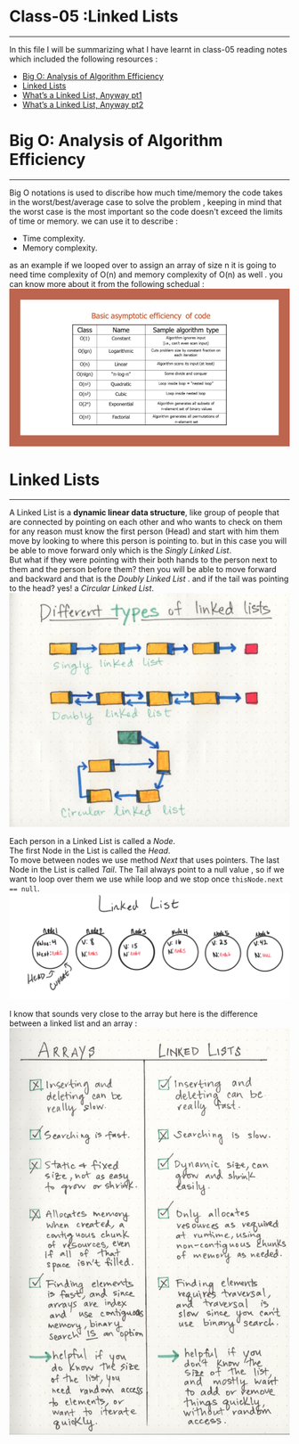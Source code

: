 # Class-05 :Linked Lists
***

In this file I will be summarizing what I have learnt in class-05 reading notes which included the following resources : 
- [Big O: Analysis of Algorithm Efficiency](https://codefellows.github.io/common_curriculum/data_structures_and_algorithms/Code_401/class-05/resources/big_oh.html)
- [Linked Lists](https://codefellows.github.io/common_curriculum/data_structures_and_algorithms/Code_401/class-05/resources/singly_linked_list.html)
- [What’s a Linked List, Anyway pt1](https://medium.com/basecs/whats-a-linked-list-anyway-part-1-d8b7e6508b9d)
- [What’s a Linked List, Anyway pt2](https://medium.com/basecs/whats-a-linked-list-anyway-part-2-131d96f71996)


# Big O: Analysis of Algorithm Efficiency
***
Big O notations is used to discribe how much time/memory the code takes in the worst/best/average case to solve the problem , keeping in mind that the worst case is the most important so the code doesn't exceed the limits of time or memory.
we can use it to describe :
- Time complexity.
- Memory complexity.

as an example if we looped over to assign an array of size n it is going to need time complexity of O(n) and memory complexity of O(n) as well . 
you can know more about it from the following schedual :  
![complexity](./EfficiencyNotations.png)

# Linked Lists
***
A Linked List is a **dynamic linear data structure**, like group of people that are connected by pointing on each other and who wants to check on them for any reason must know the first person (Head) and start with him them move by looking to where this person is pointing to. but in this case you will be able to move forward only which is the *Singly Linked List*.  
But what if they were pointing with their both hands to the person next to them and the person before them? then you will be able to move forward and backward and that is the *Doubly Linked List* . and if the tail was pointing to the head? yes! a *Circular Linked List*.
![Types of linked lists](./1_AeMDLFUjR0w0J4n8CP4H6g.jpeg)

Each person in a Linked List is called a *Node*.  
The first Node in the List is called the *Head*.  
To move between nodes we use method *Next* that uses pointers. 
The last Node in the List is called *Tail*.
The Tail always point to a null value , so if we want to loop over them we use while loop and we stop once `thisNode.next == null`. 
![Linked List](./LinkedList1.png)

I know that sounds very close to the array but  here is the difference between a linked list and an array :
![linked list VS array](./1_cUehR5S18XSoVLaPNfNzlA.jpeg)